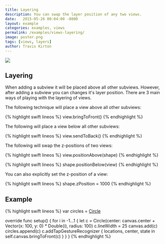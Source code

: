 ```yaml
---
title: Layering
description: You can swap the layer position of any two views.
date:   2015-05-26 00:04:00 -0800
layout: example
categories: examples, views
permalink: /examples/views-layering/
image: poster.png
tags: [views, layers]
author: Travis Kirton
---
```

![](layering.png)

## Layering
When adding a subview it will be placed above all other subviews. However, after adding a subview you can changes it's layer position. There are 3 main ways of playing with the layering of views.

The following technique will place a view above all other subviews:

{% highlight swift lineos %}
view.bringToFront()
{% endhighlight %}

The following will place a view below all other subviews:

{% highlight swift lineos %}
view.sendToBack()
{% endhighlight %}

The following will swap the z-positions of two views:

{% highlight swift lineos %}
view.positionAbove(shape)
{% endhighlight %}

{% highlight swift lineos %}
shape.positionBelow(view)
{% endhighlight %}

You can also explicitly set the z-position of a view:

{% highlight swift lineos %}
shape.zPosition = 1000
{% endhighlight %}

## Example
{% highlight swift lineos %}
var circles = [Circle]()

override func setup() {
    for i in -1...1 {
        let c = Circle(center: canvas.center + Vector(x: 100, y: 0) * Double(i), radius: 100)
        c.lineWidth = 25
        canvas.add(c)
        circles.append(c)
        c.addTapGestureRecognizer { locations, center, state in
            self.canvas.bringToFront(c)
        }
    }
}
{% endhighlight %}
